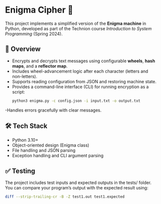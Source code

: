 # Enigma Cipher 🔐

This project implements a simplified version of the **Enigma machine** in Python, developed as part of the Technion course *Introduction to System Programming* (Spring 2024).

## 📖 Overview
- Encrypts and decrypts text messages using configurable **wheels**, **hash maps**, and a **reflector map**.
- Includes wheel-advancement logic after each character (letters and non-letters).
- Supports reading configuration from JSON and restoring machine state.
- Provides a command-line interface (CLI) for running encryption as a script:
  ```bash
  python3 enigma.py -c config.json -i input.txt -o output.txt
  ```
-Handles errors gracefully with clear messages.
## 🛠️ Tech Stack
- Python 3.10+
- Object-oriented design (Enigma class)
- File handling and JSON parsing
- Exception handling and CLI argument parsing
## ✅ Testing
The project includes test inputs and expected outputs in the tests/ folder.
You can compare your program’s output with the expected result using:
```bash
diff --strip-trailing-cr -B -Z test1.out test1.expected
```
